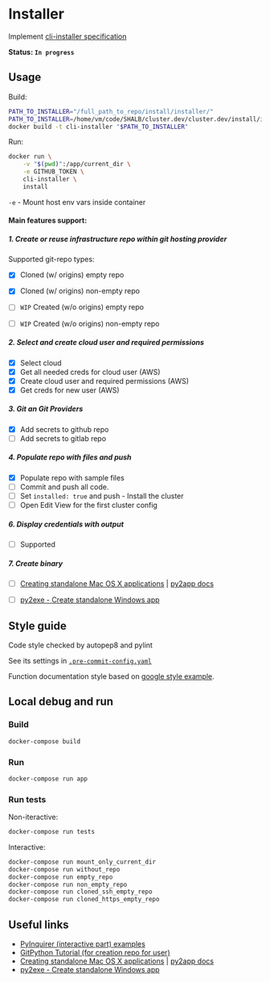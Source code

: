 # Installer

Implement [cli-installer specification](../../docs/design/cli-installer-design.md)

**Status: `In progress`**

## Usage

Build:

```bash
PATH_TO_INSTALLER="/full_path_to_repo/install/installer/"
PATH_TO_INSTALLER=/home/vm/code/SHALB/cluster.dev/cluster.dev/install/installer
docker build -t cli-installer "$PATH_TO_INSTALLER"
```

Run:

```bash
docker run \
    -v "$(pwd)":/app/current_dir \
    -e GITHUB_TOKEN \
    cli-installer \
    install
```

`-e` - Mount host env vars inside container


#### Main features support:

##### 1. Create or reuse infrastructure repo within git hosting provider

Supported git-repo types:

- [x] Cloned (w/ origins) empty repo
- [x] Cloned (w/ origins) non-empty repo
- [ ] `WIP` Created (w/o origins) empty repo
- [ ] `WIP` Created (w/o origins) non-empty repo


##### 2. Select and create cloud user and required permissions

- [x] Select cloud
- [x] Get all needed creds for cloud user (AWS)
- [x] Create cloud user and required permissions (AWS)
- [x] Get creds for new user (AWS)

##### 3. Git an Git Providers

- [x] Add secrets to github repo
- [ ] Add secrets to gitlab repo

##### 4. Populate repo with files and push

- [x] Populate repo with sample files
- [ ] Commit and push all code.
- [ ] Set `installed: true` and push - Install the cluster
- [ ] Open Edit View for the first cluster config

##### 6. Display credentials with output

- [ ] Supported

##### 7. Create binary

- [ ] [Creating standalone Mac OS X applications](https://www.metachris.com/2015/11/create-standalone-mac-os-x-applications-with-python-and-py2app/) | [py2app docs](https://py2app.readthedocs.io/en/latest/)
- [ ] [py2exe - Create standalone Windows app](https://www.py2exe.org/)



## Style guide

Code style checked by autopep8 and pylint

See its settings in [`.pre-commit-config.yaml`](https://github.com/shalb/cluster.dev/blob/master/.pre-commit-config.yaml)

Function documentation style based on [google style example](https://sphinxcontrib-napoleon.readthedocs.io/en/latest/example_google.html).

## Local debug and run

### Build

```bash
docker-compose build
```

### Run

```bash
docker-compose run app
```

### Run tests

Non-iteractive:

```bash
docker-compose run tests
```

Interactive:

```bash
docker-compose run mount_only_current_dir
docker-compose run without_repo
docker-compose run empty_repo
docker-compose run non_empty_repo
docker-compose run cloned_ssh_empty_repo
docker-compose run cloned_https_empty_repo
```


## Useful links

* [PyInquirer (interactive part) examples](https://github.com/CITGuru/PyInquirer#examples)
* [GitPython Tutorial (for creation repo for user)](https://gitpython.readthedocs.io/en/stable/tutorial.html)
* [Creating standalone Mac OS X applications](https://www.metachris.com/2015/11/create-standalone-mac-os-x-applications-with-python-and-py2app/) | [py2app docs](https://py2app.readthedocs.io/en/latest/)
* [py2exe - Create standalone Windows app](https://www.py2exe.org/)
